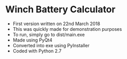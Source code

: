 # Winch Battery Calculator

* First version written on 22nd March 2018
* This was quickly made for demonstration purposes
* To run, simply go to dist/main.exe
* Made using PyQt4
* Converted into exe using PyInstaller
* Coded with Python 2.7